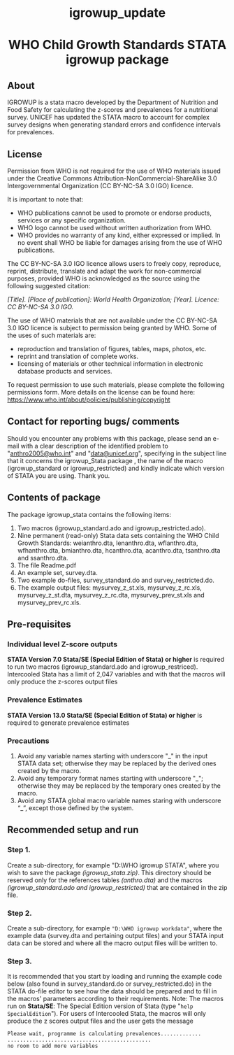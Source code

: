 <h1 align=center> igrowup_update </h1>
<h1 align=center> WHO Child Growth Standards STATA igrowup package </h1>

## **About**
IGROWUP is a stata macro developed by the Department of Nutrition and Food Safety for calculating the z-scores and prevalences for a nutritional survey.
UNICEF has updated the STATA macro to account for complex survey designs when generating standard errors and confidence intervals for prevalences.


## **License**
Permission from WHO is not required for the use of WHO materials issued under the Creative Commons Attribution-NonCommercial-ShareAlike 3.0 Intergovernmental Organization (CC BY-NC-SA 3.0 IGO) licence.

It is important to note that:

- WHO publications cannot be used to promote or endorse products, services or any specific organization.
- WHO logo cannot be used without written authorization from WHO.
- WHO provides no warranty of any kind, either expressed or implied. In no event shall WHO be liable for damages arising from the use of WHO publications.

The  CC BY-NC-SA 3.0 IGO licence allows users to freely copy, reproduce, reprint, distribute, translate and adapt the work for non-commercial purposes, provided WHO is acknowledged as the source using the following suggested citation:

*[Title]. [Place of publication]: World Health Organization; [Year]. Licence: CC BY-NC-SA 3.0 IGO.*

The use of WHO materials that are not available under the CC BY-NC-SA 3.0 IGO licence is subject to permission being granted by WHO. Some of the uses of such materials are:

- reproduction and translation of figures, tables, maps, photos, etc.
- reprint and translation of complete works.
- licensing of materials or other technical information in electronic database products and services.

To request permission to use such materials, please complete the following permissions form.
More details on the license can be found here: https://www.who.int/about/policies/publishing/copyright


## **Contact for reporting bugs/ comments**
Should you encounter any problems with this package, please send an e-mail with a clear description of the identified problem to "anthro2005@who.int" and "data@unicef.org", specifying in the subject line that it concerns the igrowup_Stata package , the name of the macro (igrowup_standard or igrowup_restricted) and kindly indicate which version of STATA you are using. Thank you.

## **Contents of package**
The package igrowup_stata contains the following items: 
1. Two macros (igrowup_standard.ado and igrowup_restricted.ado). 
2. Nine permanent (read-only) Stata data sets containing the WHO Child Growth Standards: weianthro.dta, lenanthro.dta, wflanthro.dta, wfhanthro.dta, bmianthro.dta, hcanthro.dta, acanthro.dta, tsanthro.dta and ssanthro.dta. 
3. The file Readme.pdf 
4. An example set, survey.dta. 
5. Two example do-files, survey_standard.do and survey_restricted.do. 
6. The example output files: mysurvey_z_st.xls, mysurvey_z_rc.xls, mysurvey_z_st.dta, mysurvey_z_rc.dta, mysurvey_prev_st.xls and mysurvey_prev_rc.xls.

## **Pre-requisites**
### **Individual level Z-score outputs**
**STATA Version 7.0 Stata/SE (Special Edition of Stata) or higher** is required to run two macros (igrowup_standard.ado and igrowup_restriced). 
Intercooled Stata has a limit of 2,047 variables and with that the macros will only produce the z-scores output files

### **Prevalence Estimates**
**STATA Version 13.0 Stata/SE (Special Edition of Stata) or higher** is required to generate prevalence estimates

### **Precautions**
1. Avoid any variable names starting with underscore "_" in the input STATA data set; otherwise they may be replaced by the derived ones created by the macro. 
2. Avoid any temporary format names starting with underscore "_"; otherwise they may be replaced by the temporary ones created by the macro. 
3. Avoid any STATA global macro variable names staring with underscore “_”, except those defined by the system. 

## **Recommended setup and run**

### Step 1. 
Create a sub-directory, for example "D:\WHO igrowup STATA", where you wish to save the package *(igrowup_stata.zip)*. This directory should be reserved only for the references tables *(anthro.dta)* and the macros *(igrowup_standard.ado and igrowup_restricted)* that are contained in the zip file.

### Step 2. 
Create a sub-directory, for example `"D:\WHO igrowup workdata"`, where the example data (survey.dta and pertaining output files) and your STATA input data can be stored and where all the macro output files will be written to.

### Step 3. 
It is recommended that you start by loading and running the example code below (also found in survey_standard.do or survey_restricted.do) in the STATA do-file editor to see how the data should be prepared and to fill in the macros' parameters according to their requirements. Note: The macros run on **Stata/SE**: The Special Edition version of Stata (type "`help SpecialEdition`"). For users of Intercooled Stata, the macros will only produce the z scores output files and the user gets the message 
 
`Please wait, programme is calculating prevalences.............`  <br>
`..............................................`  <br>
`no room to add more variables`

